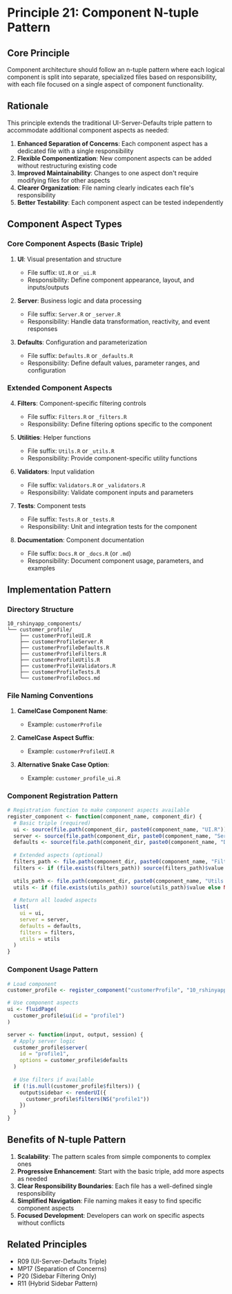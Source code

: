 # Principle 21: Component N-tuple Pattern

## Core Principle
Component architecture should follow an n-tuple pattern where each logical component is split into separate, specialized files based on responsibility, with each file focused on a single aspect of component functionality.

## Rationale
This principle extends the traditional UI-Server-Defaults triple pattern to accommodate additional component aspects as needed:

1. **Enhanced Separation of Concerns**: Each component aspect has a dedicated file with a single responsibility
2. **Flexible Componentization**: New component aspects can be added without restructuring existing code
3. **Improved Maintainability**: Changes to one aspect don't require modifying files for other aspects
4. **Clearer Organization**: File naming clearly indicates each file's responsibility
5. **Better Testability**: Each component aspect can be tested independently

## Component Aspect Types

### Core Component Aspects (Basic Triple)
1. **UI**: Visual presentation and structure
   - File suffix: `UI.R` or `_ui.R`
   - Responsibility: Define component appearance, layout, and inputs/outputs

2. **Server**: Business logic and data processing
   - File suffix: `Server.R` or `_server.R`
   - Responsibility: Handle data transformation, reactivity, and event responses

3. **Defaults**: Configuration and parameterization
   - File suffix: `Defaults.R` or `_defaults.R`
   - Responsibility: Define default values, parameter ranges, and configuration

### Extended Component Aspects
4. **Filters**: Component-specific filtering controls
   - File suffix: `Filters.R` or `_filters.R`
   - Responsibility: Define filtering options specific to the component

5. **Utilities**: Helper functions
   - File suffix: `Utils.R` or `_utils.R`
   - Responsibility: Provide component-specific utility functions

6. **Validators**: Input validation
   - File suffix: `Validators.R` or `_validators.R`
   - Responsibility: Validate component inputs and parameters

7. **Tests**: Component tests
   - File suffix: `Tests.R` or `_tests.R`
   - Responsibility: Unit and integration tests for the component

8. **Documentation**: Component documentation
   - File suffix: `Docs.R` or `_docs.R` (or `.md`)
   - Responsibility: Document component usage, parameters, and examples

## Implementation Pattern

### Directory Structure
```
10_rshinyapp_components/
└── customer_profile/
    ├── customerProfileUI.R
    ├── customerProfileServer.R
    ├── customerProfileDefaults.R
    ├── customerProfileFilters.R
    ├── customerProfileUtils.R
    ├── customerProfileValidators.R
    ├── customerProfileTests.R
    └── customerProfileDocs.md
```

### File Naming Conventions
1. **CamelCase Component Name**:
   - Example: `customerProfile`

2. **CamelCase Aspect Suffix**:
   - Example: `customerProfileUI.R`

3. **Alternative Snake Case Option**:
   - Example: `customer_profile_ui.R`

### Component Registration Pattern
```r
# Registration function to make component aspects available
register_component <- function(component_name, component_dir) {
  # Basic triple (required)
  ui <- source(file.path(component_dir, paste0(component_name, "UI.R")))$value
  server <- source(file.path(component_dir, paste0(component_name, "Server.R")))$value
  defaults <- source(file.path(component_dir, paste0(component_name, "Defaults.R")))$value
  
  # Extended aspects (optional)
  filters_path <- file.path(component_dir, paste0(component_name, "Filters.R"))
  filters <- if (file.exists(filters_path)) source(filters_path)$value else NULL
  
  utils_path <- file.path(component_dir, paste0(component_name, "Utils.R"))
  utils <- if (file.exists(utils_path)) source(utils_path)$value else NULL
  
  # Return all loaded aspects
  list(
    ui = ui,
    server = server,
    defaults = defaults,
    filters = filters,
    utils = utils
  )
}
```

### Component Usage Pattern
```r
# Load component
customer_profile <- register_component("customerProfile", "10_rshinyapp_components/customer_profile")

# Use component aspects
ui <- fluidPage(
  customer_profile$ui(id = "profile1")
)

server <- function(input, output, session) {
  # Apply server logic
  customer_profile$server(
    id = "profile1", 
    options = customer_profile$defaults
  )
  
  # Use filters if available
  if (!is.null(customer_profile$filters)) {
    output$sidebar <- renderUI({
      customer_profile$filters(NS("profile1"))
    })
  }
}
```

## Benefits of N-tuple Pattern
1. **Scalability**: The pattern scales from simple components to complex ones
2. **Progressive Enhancement**: Start with the basic triple, add more aspects as needed
3. **Clear Responsibility Boundaries**: Each file has a well-defined single responsibility
4. **Simplified Navigation**: File naming makes it easy to find specific component aspects
5. **Focused Development**: Developers can work on specific aspects without conflicts

## Related Principles
- R09 (UI-Server-Defaults Triple)
- MP17 (Separation of Concerns)
- P20 (Sidebar Filtering Only)
- R11 (Hybrid Sidebar Pattern)